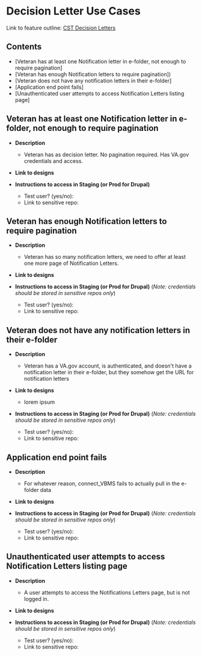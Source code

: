# Decision Letter Use Cases


Link to feature outline: [CST Decision Letters](https://github.com/department-of-veterans-affairs/va.gov-team/blob/master/products/claim-appeal-status/CST%20Product/Decision%20Letter%20Feature%20Brief.md)

## Contents
  
- [Veteran has at least one Notification letter in e-folder, not enough to require pagination] 
- [Veteran has enough Notification letters to require pagination])
- [Veteran does not have any notification letters in their e-folder]
- [Application end point fails]
- [Unauthenticated user attempts to access Notification Letters listing page]

</details>

## Veteran has at least one Notification letter in e-folder, not enough to require pagination

* **Description**
  - Veteran has as decision letter. No pagination required. Has VA.gov credentials and access.

* **Link to designs**

* **Instructions to access in Staging (or Prod for Drupal)** 
  - Test user? (yes/no): 
  - Link to sensitive repo: 

## Veteran has enough Notification letters to require pagination

* **Description**
  - Veteran has so many notification letters, we need to offer at least one more page of Notification Letters.

* **Link to designs**

* **Instructions to access in Staging (or Prod for Drupal)** (_Note: credentials should be stored in sensitive repos only_)
  - Test user? (yes/no): 
  - Link to sensitive repo: 


## Veteran does not have any notification letters in their e-folder

* **Description**
  - Veteran has a VA.gov account, is authenticated, and doesn't have a notification letter in their e-folder, but they somehow get the URL for notification letters

* **Link to designs**
  - lorem ipsum

* **Instructions to access in Staging (or Prod for Drupal)** (_Note: credentials should be stored in sensitive repos only_)
  - Test user? (yes/no): 
  - Link to sensitive repo: 

## Application end point fails
* **Description**
  - For whatever reason, connect_VBMS fails to actually pull in the e-folder data

* **Link to designs**

* **Instructions to access in Staging (or Prod for Drupal)** (_Note: credentials should be stored in sensitive repos only_)
  - Test user? (yes/no): 
  - Link to sensitive repo: 

## Unauthenticated user attempts to access Notification Letters listing page

* **Description**
  - A user attempts to access the Notifications Letters page, but is not logged in.

* **Link to designs**

* **Instructions to access in Staging (or Prod for Drupal)** (_Note: credentials should be stored in sensitive repos only_)
  - Test user? (yes/no): 
  - Link to sensitive repo: 
